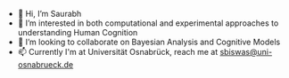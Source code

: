 - 👋 Hi, I’m Saurabh
- 👀 I’m interested in both computational and experimental approaches to understanding Human Cognition 
- 💞️ I’m looking to collaborate on Bayesian Analysis and Cognitive Models 
- 📫 Currently I'm at Universität Osnabrück, reach me at sbiswas@uni-osnabrueck.de

<!---
KW-plato/KW-plato is a ✨ special ✨ repository because its `README.md` (this file) appears on your GitHub profile.
You can click the Preview link to take a look at your changes.
--->
